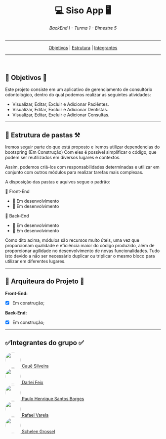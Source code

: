 <div align="center">
    <h1>💻 Siso App 🖥️</h1>
    <h6>BackEnd I - Turma 1 - Bimestre 5</h6>
</div>

---
<div  align="center">
<nav> <a href="#objetivos">Objetivos</a> | <a href="#estrutura">Estrutura</a> | <a href="#integrantes">Integrantes</a></nav>
</div>

---

<br>
<h2 id="objetivos">🚀 Objetivos 🚀</h2>
<p>


Este projeto consiste em um aplicativo de gerenciamento de consultório odontológico, dentro do qual podemos realizar as seguintes atividades:


- Visualizar, Editar, Excluir e Adicionar Paciêntes.
- Visualizar, Editar, Excluir e Adicionar Dentistas.
- Visualizar, Editar, Excluir e Adicionar Consultas.

---

<h2 id="estrutura">🎯 Estrutura de pastas ⚒️</h2>

Iremos seguir parte do que está proposto e iremos utilizar dependencias do bootspring (Em Construção) Com eles é possível simplificar o código, que podem ser reutilizados em diversos lugares e contextos.

Assim, podemos criá-los com responsabilidades determinadas e utilizar em conjunto com outros módulos para realizar tarefas mais complexas.

A disposição das pastas e aquivos segue o padrão:

:open_file_folder: Front-End
- :open_file_folder: Em desenvolvimento
- :page_facing_up: Em desenvolvimento

:open_file_folder: Back-End
- :open_file_folder: Em desenvolvimento
- :page_facing_up: Em desenvolvimento

Como dito acima, módulos são recursos muito úteis, uma vez que proporcionam qualidade e eficiência maior do código produzido, além de proporcionar agilidade no desenvolvimento de novas funcionalidades. Tudo isto devido a não ser necessário duplicar ou triplicar o mesmo bloco para utilizar em diferentes lugares. 


---


<h2>📑 Arquiteura do Projeto 📑</h2>

**Front-End:**

- [x] Em construção;


**Back-End:**

- [x] Em construção;


---


<h2 id="integrantes">✅Integrantes do grupo ✅</h2>


<a href="https://github.com/silveirac">
<img src="https://avatars.githubusercontent.com/u/99031403?v=4" height="50px" style="border-radius: 50px"> 
Cauê Silveira
</a>

<br>

<a href="https://github.com/Rashield">
<img src="https://avatars.githubusercontent.com/u/8429910?v=4" height="50px" style="border-radius: 50px"> 
Darlei Feix 
</a>

<br>

<a href="https://github.com/paulinhodeveloper">
<img src="https://avatars.githubusercontent.com/u/99299721?v=4" height="50px" style="border-radius: 50px"> 
Paulo Henrique Santos Borges
</a>

<br>

<a href="https://github.com/Mineiroc4">
<img src="https://avatars.githubusercontent.com/u/94484188?v=4" height="50px" style="border-radius: 50px"> 
Rafael Varela 
</a>

<br>

<a href="https://github.com/schelen01">
<img src="https://avatars.githubusercontent.com/u/88978043?v=4" height="50px" style="border-radius: 50px"> 
Schelen Grossel
</a>

<br>
